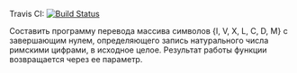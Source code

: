 Travis CI: [![Build Status](https://travis-ci.com/LeXgv/tp-it1-roman_to_arabic2.svg?branch=work)](https://travis-ci.com/LeXgv/tp-it1-roman_to_arabic2)

Составить программу перевода массива символов {I, V, X, L, C, D, M} с завершающим нулем, определяющего запись натурального числа римскими цифрами, в исходное целое. Результат работы функции возвращается через ее параметр.

